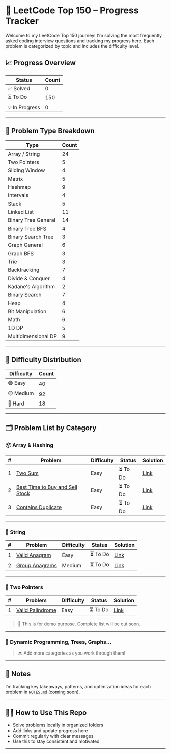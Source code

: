 # 🚀 LeetCode Top 150 – Progress Tracker

Welcome to my LeetCode Top 150 journey! I'm solving the most frequently asked coding interview questions and tracking my progress here. Each problem is categorized by topic and includes the difficulty level.

## 📈 Progress Overview

| Status     | Count |
|------------|-------|
| ✅ Solved   | 0     |
| ⏳ To Do    | 150   |
| 💡 In Progress | 0 |

---

## 🧩 Problem Type Breakdown

| Type                | Count |
|---------------------|-------|
| Array / String      | 24    |
| Two Pointers        | 5     |
| Sliding Window      | 4     |
| Matrix              | 5     |
| Hashmap             | 9     |
| Intervals           | 4     |
| Stack               | 5     |
| Linked List         | 11    |
| Binary Tree General | 14    |
| Binary Tree BFS     | 4     |
| Binary Search Tree  | 3     |
| Graph General       | 6     |
| Graph BFS           | 3     |
| Trie                | 3     |
| Backtracking        | 7     |
| Divide & Conquer    | 4     |
| Kadane's Algorithm  | 2     |
| Binary Search       | 7     |
| Heap                | 4     |
| Bit Manipulation    | 6     |
| Math                | 6     |
| 1D DP               | 5     |
| Multidimensional DP | 9     |

---

## 🎯 Difficulty Distribution

| Difficulty | Count |
|------------|-------|
| 🟢 Easy    | 40    |
| 🟡 Medium  | 92    |
| 🔴 Hard    | 18    |

---

## 🗂️ Problem List by Category

### 📦 Array & Hashing

| # | Problem | Difficulty | Status | Solution |
|---|---------|------------|--------|----------|
| 1 | [Two Sum](https://leetcode.com/problems/two-sum/) | Easy | ⏳ To Do | [Link](./arrays/two_sum.py) |
| 2 | [Best Time to Buy and Sell Stock](https://leetcode.com/problems/best-time-to-buy-and-sell-stock/) | Easy | ⏳ To Do | [Link](./arrays/best_time_to_buy_and_sell_stock.py) |
| 3 | [Contains Duplicate](https://leetcode.com/problems/contains-duplicate/) | Easy | ⏳ To Do | [Link](./arrays/contains_duplicate.py) |

---

### 🔡 String

| # | Problem | Difficulty | Status | Solution |
|---|---------|------------|--------|----------|
| 1 | [Valid Anagram](https://leetcode.com/problems/valid-anagram/) | Easy | ⏳ To Do | [Link](./strings/valid_anagram.py) |
| 2 | [Group Anagrams](https://leetcode.com/problems/group-anagrams/) | Medium | ⏳ To Do | [Link](./strings/group_anagrams.py) |

---

### 🧮 Two Pointers

| # | Problem | Difficulty | Status | Solution |
|---|---------|------------|--------|----------|
| 1 | [Valid Palindrome](https://leetcode.com/problems/valid-palindrome/) | Easy | ⏳ To Do | [Link](./two_pointers/valid_palindrome.py) |

> 📝 This is for demo purpose. Complete list will be out soon.

---

### 🧠 Dynamic Programming, Trees, Graphs...
> 🔜 Add more categories as you work through them!

---

## 🧾 Notes
I’m tracking key takeaways, patterns, and optimization ideas for each problem in [`NOTES.md`](./NOTES.md) (coming soon).

---

## 🧑‍💻 How to Use This Repo

- Solve problems locally in organized folders
- Add links and update progress here
- Commit regularly with clear messages
- Use this to stay consistent and motivated

---